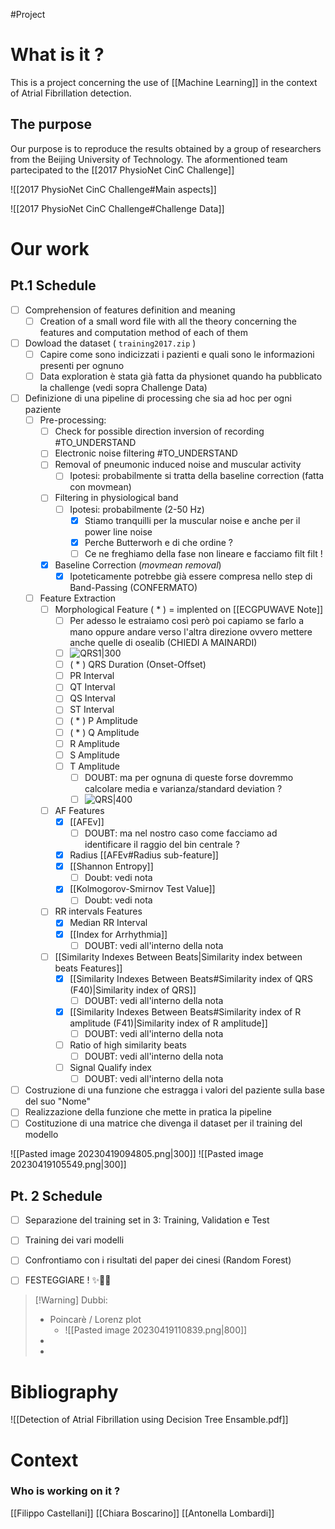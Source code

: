 #Project 

# What is it ?
This is a project concerning the use of [[Machine Learning]] in the context of Atrial Fibrillation detection.

## The purpose 
Our purpose is to reproduce the results obtained by a group of researchers from the Beijing University of Technology.
The aformentioned team partecipated to the [[2017 PhysioNet CinC Challenge]]

![[2017 PhysioNet CinC Challenge#Main aspects]]

![[2017 PhysioNet CinC Challenge#Challenge Data]]
# Our work

## Pt.1 Schedule

 - [ ] Comprehension of features definition and meaning
	 - [ ] Creation of a small word file with all the theory concerning the features and computation method of each of them
 - [ ] Dowload the dataset ( `training2017.zip` )
	 - [ ] Capire come sono indicizzati i pazienti e quali sono le informazioni presenti per ognuno
	 - [ ] Data exploration è stata già fatta da physionet quando ha pubblicato la challenge (vedi sopra Challenge Data)
 - [ ] Definizione di una pipeline di processing che sia ad hoc per ogni paziente
	 - [ ] Pre-processing:
		 - [ ] Check for possible direction inversion of recording #TO_UNDERSTAND 
		 - [ ] Electronic noise filtering #TO_UNDERSTAND 
		 - [ ] Removal of pneumonic induced noise and muscular activity
			 - [ ] Ipotesi: probabilmente si tratta della baseline correction (fatta con movmean)
		 - [ ] Filtering in physiological band
			 - [ ] Ipotesi: probabilmente (2-50 Hz)
				 - [x] Stiamo tranquilli per la muscular noise e anche per il power line noise
				 - [x] Perche Butterworh e di che ordine ? 
				 - [ ] Ce ne freghiamo della fase non lineare e facciamo filt filt !
		 - [x] Baseline Correction (*movmean removal*)
			 - [x] Ipoteticamente potrebbe già essere compresa nello step di Band-Passing (CONFERMATO)
	 - [ ] Feature Extraction
		 - [ ] Morphological Feature ( * ) = implented on [[ECGPUWAVE Note]]
			 - [ ] Per adesso le estraiamo così però poi capiamo se farlo a mano oppure andare verso l'altra direzione ovvero mettere anche quelle di osealib (CHIEDI A MAINARDI)
			 - [ ] ![QRS1|300](https://upload.wikimedia.org/wikipedia/commons/9/9e/SinusRhythmLabels.svg)
			 - [ ] ( * ) QRS Duration (Onset-Offset) 
			 - [ ] PR Interval
			 - [ ] QT Interval
			 - [ ] QS Interval
			 - [ ] ST Interval
			 - [ ] ( * ) P Amplitude
			 - [ ] ( * ) Q Amplitude
			 - [ ] R Amplitude
			 - [ ] S Amplitude
			 - [ ] T Amplitude
				 - [ ] DOUBT: ma per ognuna di queste forse dovremmo calcolare media e varianza/standard deviation ?
				 - [ ] ![QRS|400](https://litfl.com/wp-content/uploads/2018/10/ECG-waves-segments-and-intervals-LITFL-ECG-library-3.jpg.webp)
		 - [ ] AF Features
			 - [x] [[AFEv]] 
				 - [ ] DOUBT: ma nel nostro caso come facciamo ad identificare il raggio del bin centrale ?
			 - [x] Radius [[AFEv#Radius sub-feature]]
			 - [x] [[Shannon Entropy]] 
				 - [ ] Doubt: vedi nota
			 - [x] [[Kolmogorov-Smirnov Test Value]]
				 - [ ] Doubt: vedi nota
		 - [ ] RR intervals Features
			 - [x] Median RR Interval
			 - [x] [[Index for Arrhythmia]]
				 - [ ] DOUBT: vedi all'interno della nota
		 - [ ] [[Similarity Indexes Between Beats|Similarity index between beats Features]]
			 - [x] [[Similarity Indexes Between Beats#Similarity index of QRS (F40)|Similarity index of QRS]]
				 - [ ] DOUBT: vedi all'interno della nota
			 - [x] [[Similarity Indexes Between Beats#Similarity index of R amplitude (F41)|Similarity index of R amplitude]]
				 - [ ] DOUBT: vedi all'interno della nota
			 - [ ] Ratio of high similarity beats
				 - [ ] DOUBT: vedi all'interno della nota
			 - [ ] Signal Qualify index
				 - [ ] DOUBT: vedi all'interno della nota
 - [ ] Costruzione di una funzione che estragga i valori del paziente sulla base del suo "Nome"
 - [ ] Realizzazione della funzione che mette in pratica la pipeline
 - [ ] Costituzione di una matrice che divenga il dataset per il training del modello

![[Pasted image 20230419094805.png|300]] ![[Pasted image 20230419105549.png|300]]
## Pt. 2 Schedule

- [ ] Separazione del training set in 3: Training, Validation e Test
- [ ] Training dei vari modelli
- [ ] Confrontiamo con i risultati del paper dei cinesi (Random Forest)
- [ ] FESTEGGIARE ! ✨🍾🎉


> [!Warning] Dubbi:
>  - Poincarè / Lorenz plot
> 	 - ![[Pasted image 20230419110839.png|800]]
>  - 
>  - 
> 


# Bibliography

![[Detection of Atrial Fibrillation using Decision Tree Ensamble.pdf]]
# Context


### Who is working on it ?
[[Filippo Castellani]]
[[Chiara Boscarino]]
[[Antonella Lombardi]]
